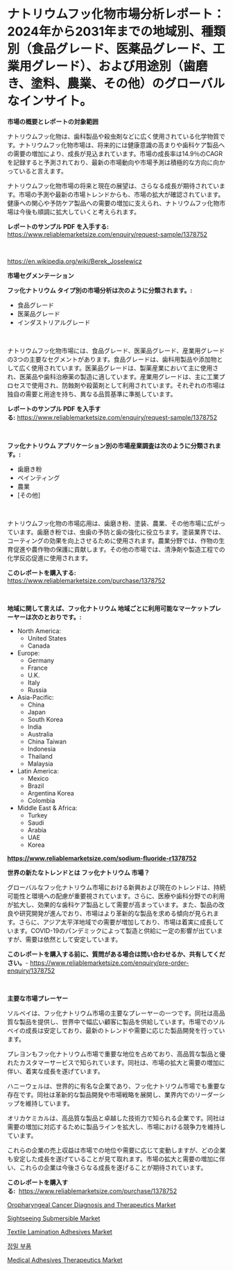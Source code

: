 <p><h1>ナトリウムフッ化物市場分析レポート：2024年から2031年までの地域別、種類別（食品グレード、医薬品グレード、工業用グレード）、および用途別（歯磨き、塗料、農業、その他）のグローバルなインサイト。</h1></p><p><strong>市場の概要とレポートの対象範囲</strong></p>
<p><p>ナトリウムフッ化物は、歯科製品や殺虫剤などに広く使用されている化学物質です。ナトリウムフッ化物市場は、将来的には健康意識の高まりや歯科ケア製品への需要の増加により、成長が見込まれています。市場の成長率は14.9％のCAGRを記録すると予測されており、最新の市場動向や市場予測は積極的な方向に向かっていると言えます。</p><p>ナトリウムフッ化物市場の将来と現在の展望は、さらなる成長が期待されています。市場の予測や最新の市場トレンドからも、市場の拡大が確認されています。健康への関心や予防ケア製品への需要の増加に支えられ、ナトリウムフッ化物市場は今後も順調に拡大していくと考えられます。</p></p>
<p><strong>レポートのサンプル PDF を入手する:</strong> <a href="https://www.reliablemarketsize.com/enquiry/request-sample/1378752">https://www.reliablemarketsize.com/enquiry/request-sample/1378752</a></p>
<p>&nbsp;</p>
<p><a href="https://en.wikipedia.org/wiki/Berek_Joselewicz">https://en.wikipedia.org/wiki/Berek_Joselewicz</a></p>
<p><strong>市場セグメンテーション</strong></p>
<p><strong>フッ化ナトリウム タイプ別の市場分析は次のように分類されます。:</strong></p>
<p><ul><li>食品グレード</li><li>医薬品グレード</li><li>インダストリアルグレード</li></ul></p>
<p>&nbsp;</p>
<p><p>ナトリウムフッ化物市場には、食品グレード、医薬品グレード、産業用グレードの3つの主要なセグメントがあります。食品グレードは、歯科用製品や添加物として広く使用されています。医薬品グレードは、製薬産業において主に使用され、医薬品や歯科治療薬の製造に適しています。産業用グレードは、主に工業プロセスで使用され、防蝕剤や殺菌剤として利用されています。それぞれの市場は独自の需要と用途を持ち、異なる品質基準に準拠しています。</p></p>
<p><strong>レポートのサンプル PDF を入手する:</strong>&nbsp;<a href="https://www.reliablemarketsize.com/enquiry/request-sample/1378752">https://www.reliablemarketsize.com/enquiry/request-sample/1378752</a></p>
<p>&nbsp;</p>
<p><strong> フッ化ナトリウム アプリケーション別の市場産業調査は次のように分類されます。:</strong></p>
<p><ul><li>歯磨き粉</li><li>ペインティング</li><li>農業</li><li>[その他]</li></ul></p>
<p>&nbsp;</p>
<p><p>ナトリウムフッ化物の市場応用は、歯磨き粉、塗装、農業、その他市場に広がっています。歯磨き粉では、虫歯の予防と歯の強化に役立ちます。塗装業界では、コーティングの効果を向上させるために使用されます。農業分野では、作物の生育促進や農作物の保護に貢献します。その他の市場では、清浄剤や製造工程での化学反応促進に使用されます。</p></p>
<p><strong>このレポートを購入する:</strong>&nbsp; <a href="https://www.reliablemarketsize.com/purchase/1378752">https://www.reliablemarketsize.com/purchase/1378752</a></p>
<p>&nbsp;</p>
<p><strong>地域に関して言えば、フッ化ナトリウム 地域ごとに利用可能なマーケットプレーヤーは次のとおりです。:</strong></p>
<p><ul>
    <li>
        North America:
        <ul>
            <li>United States</li>
            <li>Canada</li>
        </ul>
    </li>
    <li>
        Europe:
        <ul>
            <li>Germany</li>
            <li>France</li>
            <li>U.K.</li>
            <li>Italy</li>
            <li>Russia</li>
        </ul>
    </li>
    <li>
        Asia-Pacific:
        <ul>
            <li>China</li>
            <li>Japan</li>
            <li>South Korea</li>
            <li>India</li>
            <li>Australia</li>
            <li>China Taiwan</li>
            <li>Indonesia</li>
            <li>Thailand</li>
            <li>Malaysia</li>
        </ul>
    </li>
    <li>
        Latin America:
        <ul>
            <li>Mexico</li>
            <li>Brazil</li>
            <li>Argentina Korea</li>
            <li>Colombia</li>
        </ul>
    </li>
    <li>
        Middle East & Africa:
        <ul>
            <li>Turkey</li>
            <li>Saudi</li>
            <li>Arabia</li>
            <li>UAE</li>
            <li>Korea</li>
        </ul>
    </li>
    </ul></p>
<p><strong><a href="https://www.reliablemarketsize.com/sodium-fluoride-r1378752">https://www.reliablemarketsize.com/sodium-fluoride-r1378752</a></strong>&nbsp;</p>
<p><strong>世界の新たなトレンドとは フッ化ナトリウム 市場？</strong></p>
<p><p>グローバルなフッ化ナトリウム市場における新興および現在のトレンドは、持続可能性と環境への配慮が重要視されています。さらに、医療や歯科分野での利用が拡大し、効果的な歯科ケア製品として需要が高まっています。また、製品の改良や研究開発が進んでおり、市場はより革新的な製品を求める傾向が見られます。さらに、アジア太平洋地域での需要が増加しており、市場は着実に成長しています。COVID-19のパンデミックによって製造と供給に一定の影響が出ていますが、需要は依然として安定しています。</p></p>
<p><strong>このレポートを購入する前に、質問がある場合は問い合わせるか、共有してください。</strong>- <a href="https://www.reliablemarketsize.com/enquiry/pre-order-enquiry/1378752">https://www.reliablemarketsize.com/enquiry/pre-order-enquiry/1378752</a></p>
<p>&nbsp;</p>
<p><strong>主要な市場プレーヤー</strong></p>
<p><p>ソルベイは、フッ化ナトリウム市場の主要なプレーヤーの一つです。同社は高品質な製品を提供し、世界中で幅広い顧客に製品を供給しています。市場でのソルベイの成長は安定しており、最新のトレンドや需要に応じた製品開発を行っています。</p><p>プレヨンもフッ化ナトリウム市場で重要な地位を占めており、高品質な製品と優れたカスタマーサービスで知られています。同社は、市場の拡大と需要の増加に伴い、着実な成長を遂げています。</p><p>ハニーウェルは、世界的に有名な企業であり、フッ化ナトリウム市場でも重要な存在です。同社は革新的な製品開発や市場戦略を展開し、業界内でのリーダーシップを維持しています。</p><p>オリカケミカルは、高品質な製品と卓越した技術力で知られる企業です。同社は需要の増加に対応するために製品ラインを拡大し、市場における競争力を維持しています。</p><p>これらの企業の売上収益は市場での地位や需要に応じて変動しますが、どの企業も安定した成長を遂げていることが見て取れます。市場の拡大と需要の増加に伴い、これらの企業は今後さらなる成長を遂げることが期待されています。</p></p>
<p><strong>このレポートを購入する:</strong>&nbsp;&nbsp;<a href="https://www.reliablemarketsize.com/purchase/1378752">https://www.reliablemarketsize.com/purchase/1378752</a></p>
<p><p><a href="https://github.com/flower89678/Market-Research-Report-List-1/blob/main/oropharyngeal-cancer-diagnosis-and-therapeutics-market.md">Oropharyngeal Cancer Diagnosis and Therapeutics Market</a></p><p><a href="https://medium.com/@eltaoberts/sightseeing-submersible-market-size-by-type-length-less-than-4m-length-4m-5m-length-more-than-5m-7974fa437c68">Sightseeing Submersible Market</a></p><p><a href="https://issuu.com/reportprime-2/docs/textile-lamination-adhesives-market-size-2030.pptx">Textile Lamination Adhesives Market</a></p><p><a href="https://github.com/mithunmistry2258/Market-Research-Report-List-1/blob/main/52968414390.md">정밀 부품</a></p><p><a href="https://github.com/tanyaal2024/Market-Research-Report-List-1/blob/main/medical-adhesives-therapeutics-market.md">Medical Adhesives Therapeutics Market</a></p></p>